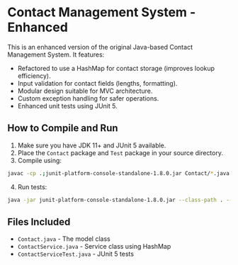 
# Contact Management System - Enhanced

This is an enhanced version of the original Java-based Contact Management System. It features:

- Refactored to use a HashMap for contact storage (improves lookup efficiency).
- Input validation for contact fields (lengths, formatting).
- Modular design suitable for MVC architecture.
- Custom exception handling for safer operations.
- Enhanced unit tests using JUnit 5.

## How to Compile and Run

1. Make sure you have JDK 11+ and JUnit 5 available.
2. Place the `Contact` package and `Test` package in your source directory.
3. Compile using:

```bash
javac -cp .;junit-platform-console-standalone-1.8.0.jar Contact/*.java Test/*.java
```

4. Run tests:

```bash
java -jar junit-platform-console-standalone-1.8.0.jar --class-path . --scan-class-path
```

## Files Included

- `Contact.java` - The model class
- `ContactService.java` - Service class using HashMap
- `ContactServiceTest.java` - JUnit 5 tests
